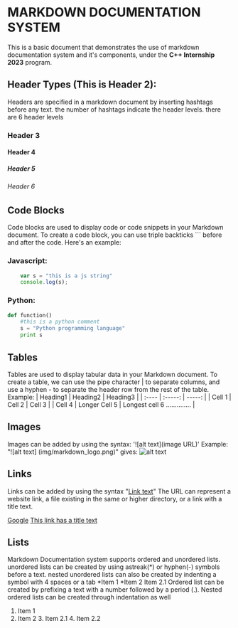 # MARKDOWN DOCUMENTATION SYSTEM
This is a basic document that demonstrates the use of markdown documentation system and it's components, under the **C++ Internship 2023** program.

## Header Types (This is Header 2):
Headers are specified in a markdown document by inserting hashtags before any text. the number of hashtags indicate the header levels. there are 6 header levels
### Header 3
#### Header 4
##### Header 5
###### Header 6

## Code Blocks
Code blocks are used to display code or code snippets in your Markdown document. To create a code block, you can use triple backticks ``` before and after the code. Here's an example:
### Javascript:
```javascript
    var s = "this is a js string"
    console.log(s);
```
### Python:
```python
def function()
    #this is a python comment
    s = "Python programming language"
    print s
```

## Tables
Tables are used to display tabular data in your Markdown document. To create a table, we can use the pipe character | to separate columns, and use a hyphen - to separate the header row from the rest of the table. Example:
| Heading1 | Heading2 | Heading3 |
| :----    | :-----:  | -----:   |
| Cell 1   | Cell 2   | Cell 3   |
| Cell 4   | Longer Cell 5 | Longest cell 6 .............. |

## Images
Images can be added by using the syntax: '![alt text](image URL)'
Example: "![alt text] (img/markdown_logo.png)" gives:
![alt text](img/markdown_logo.png "This is the title text")

## Links
Links can be added by using the syntax "[Link text](URL)"
The URL can represent a website link, a file existing in the same or higher directory, or a link with a title text.

[Google](https://www.google.com/:)
[This link has a title text](https://www.google.com "This takes you to google")

## Lists
Markdown Documentation system supports ordered and unordered lists. unordered lists can be created by using astreak(*) or hyphen(-) symbols before a text. nested unordered lists can also be created by indenting a symbol with 4 spaces or a tab
*Item 1
*Item 2
    Item 2.1
Ordered list can be created by prefixing a text with a number followed by a period (.). Nested ordered lists can be created through indentation as well

1. Item 1
2. Item 2
    3. Item 2.1
    4. Item 2.2


